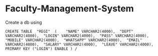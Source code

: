 # Faculty-Management-System

Create a db using

`CREATE TABLE  "REGI" 
   (	"NAME" VARCHAR2(4000), 
	"DEPT" VARCHAR2(4000), 
	"LOGIN" VARCHAR2(4000), 
	"PASS" VARCHAR2(4000), 
	"MOBILE" VARCHAR2(4000), 
	"WHATSAPP" VARCHAR2(4000), 
	"EMAIL" VARCHAR2(4000), 
	"SALARY" VARCHAR2(4000), 
	"LEAVE" VARCHAR2(4000), 
	 PRIMARY KEY ("LOGIN") ENABLE
   )
/
`
